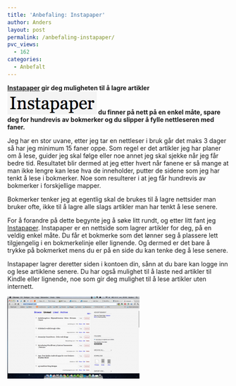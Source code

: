 ```yaml
---
title: 'Anbefaling: Instapaper'
author: Anders
layout: post
permalink: /anbefaling-instapaper/
pvc_views:
  - 162
categories:
  - Anbefalt
---
```

**[Instapaper][1] gir deg muligheten til å lagre artikler[<img class="alignright size-full wp-image-203" title="InstapaperLogo" src="/wp-content/uploads/2011/09/Skjermbilde-2011-09-14-kl.-09.55.12.png" alt="InstapaperLogo" width="203" height="52" />][2] du finner på nett på en enkel måte, spare deg for hundrevis av bokmerker og du slipper å fylle nettleseren med faner.**

Jeg har en stor uvane, etter jeg tar en nettleser i bruk går det maks 3 dager så har jeg minimum 15 faner oppe. Som regel er det artikler jeg har planer om å lese, guider jeg skal følge eller noe annet jeg skal sjekke når jeg får bedre tid. Resultatet blir dermed at jeg etter hvert når fanene er så mange at man ikke lengre kan lese hva de inneholder, putter de sidene som jeg har tenkt å lese i bokmerker. Noe som resulterer i at jeg får hundrevis av bokmerker i forskjellige mapper.

Bokmerker tenker jeg at egentlig skal de brukes til å lagre nettsider man bruker ofte, ikke til å lagre alle slags artikler man har tenkt å lese senere.

For å forandre på dette begynte jeg å søke litt rundt, og etter litt fant jeg [Instapaper][1]. Instapaper er en nettside som lagrer artikler for deg, på en veldig enkel måte. Du får et bokmerke som det lønner seg å plassere lett tilgjengelig i en bokmerkelinje eller lignende. Og dermed er det bare å trykke på bokmerket mens du er på en side du kan tenke deg å lese senere.

Instapaper lagrer deretter siden i kontoen din, sånn at du bare kan logge inn og lese artiklene senere. Du har også mulighet til å laste ned artikler til Kindle eller lignende, noe som gir deg mulighet til å lese artikler uten internett.

[<img class="alignleft size-medium wp-image-200" title="InstapaperScreen" src="/wp-content/uploads/2011/09/Skjermbilde-2011-09-14-kl.-09.48.21-300x187.png" alt="Instapaper Screenshot" width="300" height="187" />][3]

 [1]: http://www.instapaper.com/ "Instapaper"
 [2]: http://www.instapaper.com/
 [3]: /wp-content/uploads/2011/09/Skjermbilde-2011-09-14-kl.-09.48.21.png